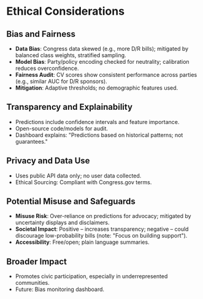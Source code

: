 # Ethical Considerations

## Bias and Fairness
- **Data Bias**: Congress data skewed (e.g., more D/R bills); mitigated by balanced class weights, stratified sampling.
- **Model Bias**: Party/policy encoding checked for neutrality; calibration reduces overconfidence.
- **Fairness Audit**: CV scores show consistent performance across parties (e.g., similar AUC for D/R sponsors).
- **Mitigation**: Adaptive thresholds; no demographic features used.

## Transparency and Explainability
- Predictions include confidence intervals and feature importance.
- Open-source code/models for audit.
- Dashboard explains: "Predictions based on historical patterns; not guarantees."

## Privacy and Data Use
- Uses public API data only; no user data collected.
- Ethical Sourcing: Compliant with Congress.gov terms.

## Potential Misuse and Safeguards
- **Misuse Risk**: Over-reliance on predictions for advocacy; mitigated by uncertainty displays and disclaimers.
- **Societal Impact**: Positive – increases transparency; negative – could discourage low-probability bills (note: "Focus on building support").
- **Accessibility**: Free/open; plain language summaries.

## Broader Impact
- Promotes civic participation, especially in underrepresented communities.
- Future: Bias monitoring dashboard.